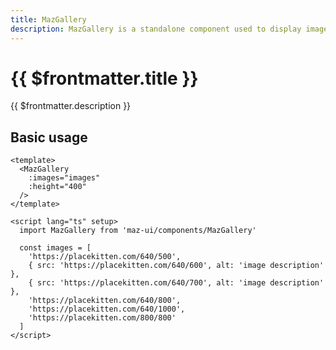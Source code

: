 ```yaml
---
title: MazGallery
description: MazGallery is a standalone component used to display images in a container and has many options and actions
---
```


# {{ $frontmatter.title }}

{{ $frontmatter.description }}

<!--@include: ./../.vitepress/mixins/getting-started.md-->

## Basic usage

<MazGallery
  :images="images"
  :height="400"
/>

```vue
<template>
  <MazGallery
    :images="images"
    :height="400"
  />
</template>

<script lang="ts" setup>
  import MazGallery from 'maz-ui/components/MazGallery'

  const images = [
    'https://placekitten.com/640/500',
    { src: 'https://placekitten.com/640/600', alt: 'image description' },
    { src: 'https://placekitten.com/640/700', alt: 'image description' },
    'https://placekitten.com/640/800',
    'https://placekitten.com/640/1000',
    'https://placekitten.com/800/800'
  ]
</script>
```

<script lang="ts" setup>
  const images = [
    'https://placekitten.com/640/500',
    { src: 'https://placekitten.com/640/600', alt: 'image description' },
    { src: 'https://placekitten.com/640/700', alt: 'image description' },
    'https://placekitten.com/640/800',
    'https://placekitten.com/640/1000',
    'https://placekitten.com/800/800'
  ]
</script>

<!--@include: ./../.vitepress/generated-docs/maz-gallery.doc.md-->